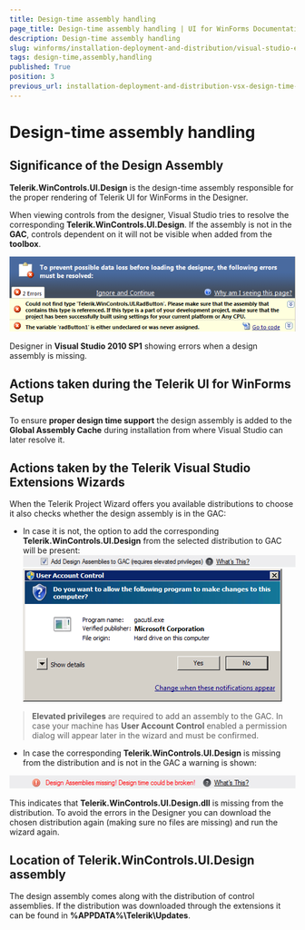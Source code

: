 ```yaml
---
title: Design-time assembly handling
page_title: Design-time assembly handling | UI for WinForms Documentation
description: Design-time assembly handling
slug: winforms/installation-deployment-and-distribution/visual-studio-extensions/design-time-assembly-handling
tags: design-time,assembly,handling
published: True
position: 3
previous_url: installation-deployment-and-distribution-vsx-design-time-assembly-handling
---
```


# Design-time assembly handling



## Significance of the Design Assembly
      

__Telerik.WinControls.UI.Design__ is the design-time assembly responsible for the proper rendering of Telerik UI for WinForms in the Designer.
        

When viewing controls from the designer, Visual Studio tries to resolve the corresponding  __Telerik.WinControls.UI.Design__. If the assembly is not in the __GAC__, controls dependent on it will not be visible when added from the __toolbox__.
 
![installation-deployment-and-distribution-vsx-design-time-assembly-handling 001](images/installation-deployment-and-distribution-vsx-design-time-assembly-handling001.png)

Designer in __Visual Studio 2010 SP1__ showing errors when a design assembly is missing.
        

## Actions taken during the Telerik UI for WinForms Setup
      

To ensure __proper design time support__ the design assembly is added to the __Global Assembly Cache__ during installation from where Visual Studio can later resolve it.
        

## Actions taken by the Telerik Visual Studio Extensions Wizards
      

When the Telerik Project Wizard offers you available distributions to choose it also checks whether the design assembly is in the GAC:
          

* In case it is not, the option to add the corresponding __Telerik.WinControls.UI.Design__ from the selected distribution to GAC will be present:
 ![installation-deployment-and-distribution-vsx-design-time-assembly-handling 002](images/installation-deployment-and-distribution-vsx-design-time-assembly-handling002.png)![installation-deployment-and-distribution-vsx-design-time-assembly-handling 003](images/installation-deployment-and-distribution-vsx-design-time-assembly-handling003.png)

> __Elevated privileges__ are required to add an assembly to the GAC. In case your machine has __User Account Control__ enabled a permission dialog will appear later in the wizard and must be confirmed.
>


* In case the corresponding __Telerik.WinControls.UI.Design__ is missing from the distribution and is not in the GAC a warning is shown:
 
![installation-deployment-and-distribution-vsx-design-time-assembly-handling 004](images/installation-deployment-and-distribution-vsx-design-time-assembly-handling004.png)

This indicates that __Telerik.WinControls.UI.Design.dll__ is missing from the distribution. To avoid the errors in the Designer you can download the chosen distribution again (making sure no files are missing) and run the wizard again.
              

##  Location of Telerik.WinControls.UI.Design assembly
      

The design assembly comes along with the distribution of control assemblies. If the distribution was downloaded through the extensions it can be found in __%APPDATA%\Telerik\Updates__.
        
